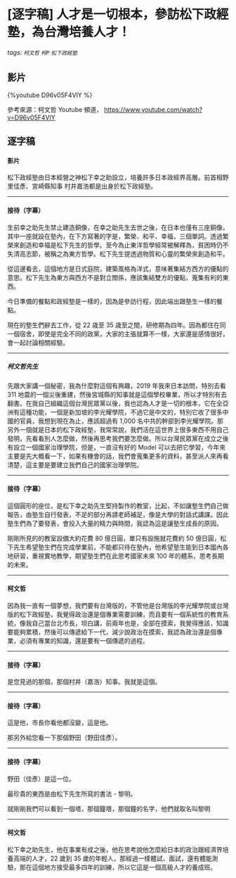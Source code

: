 # [逐字稿] 人才是一切根本，參訪松下政經塾，為台灣培養人才！

###### tags: `柯文哲` `柯P` `松下政經塾`

## 影片

{%youtube D96v05F4VlY %}

參考來源：柯文哲 Youtube 頻道， https://www.youtube.com/watch?v=D96v05F4VlY


## 逐字稿

#### 影片

松下政經塾由日本經營之神松下幸之助設立，培養許多日本政經界高層。前首相野里佳彥、宮崎縣知事 村井嘉浩都是出身於松下政經塾。

---

#### 接待（字幕）

生前幸之助先生禁止建造銅像，在幸之助先生去世之後，在日本也僅有三座銅像，其中一座就設在塾內，在下方寫著的字是，繁榮、和平、幸福，三個單詞。透過繁榮來創造和幸福是松下先生的哲學。至今為止東洋哲學經常被解釋為，貧困時仍不失清高志節，被稱之為東方哲學。松下先生提透過物質和心靈的繁榮來創造和平。

從這邊看去，這個地方是日式庭院，建築風格為洋式，意味著集結方西方的優點的意思。松下先生為東方與西方不是對立關係，應該集結雙方的優點，蒐集有利的東西。

今日準備的餐點和政經墊是一樣的，因為是參訪行程，因此端出跟塾生一樣的餐點。

現在的墊生們辭去工作，從 22 歳至 35 歳至之間，研修期為四年。因為都住在同一個宿舍，即使是完全不同的政黨，大家的主張就算不一樣，大家還是感情很好，會一起討論相關經驗。

---

##### 柯文哲先生

先跟大家講一個秘密，我為什麼對這個有興趣，2019 年我來日本訪問，特別去看 311 地震的一個災後重建，然後宮城縣的知事就是這個學校畢業，所以才特別有去翻書。在我自己組織這個台灣民眾黨以後，我也認為人才是一切的根本，它在全亞洲有這種功能，一個是新加坡的李光耀學院，不過它是中文的，特別它收了很多中國的官員，我想到現在為止，應該超過有 1,000 名中共的幹部到李光耀學院。那另外一個就是日本的松下政經墊，我常常說，我們活在這世界上很多東西不用自己發明，先看看別人怎麼做，然後再思考我們要怎麼做。所以台灣民眾黨在成立之後有設立一個國家治理學院，但是，一直沒有好的 Model 可以去把它學習，今年來主要是先大概看一下，如果有機會的話，我們會蒐集更多的資料，甚至派人來再看清楚，這主要是要建立我們自己的國家治理學院。

---

#### 接待（字幕）

這個圓形的座位，是松下幸之助先生堅持製作的教室，比起，不如讓墊生們自己做報告，由塾生自行發表，不足的部分再請老師補足，像是大學的對話式講課。因此塾生們為了要發表，會投入大量的精力與時間，我認為這是讓塾生成長的原因。

剛剛所見的的教室設備大約花費 80 億日圓，單只有設施就花費約 50 億日圓，松下先生希望塾生們在完成學業前，不能都只待在塾內，他希望塾生能到日本國內各地研習，重視實地教學，期望塾生們在此思考國家未來 100 年的體系，思考長期的未來。

---

#### 柯文哲

因為我一直有一個夢想，我們要有台灣版的，不管他是台灣版的李光耀學院或台灣版的松下政經塾，我覺得政治還是個專業需要訓練，而且要有一個系統性的教育系統，像我自己當台北市長，坦白講，前兩年也是，全部在摸索，我覺得應該，知識要能夠累積，然後可以傳遞給下一代，減少說政治在摸索，我認為政治還是個專業，必須有專業的知識，還是要有一個傳遞的過程。

---

#### 接待（字幕）

是您見過的那個，那個村井（嘉浩）知事。我就是這個。

---

#### 接待（字幕）

這是他，市長你看他都沒變，這是他。

那另外給您看一下那個野田（野田佳彥）。

---

#### 接待（字幕）

野田（佳彥）是這一位。

最珍貴的東西是由松下先生所寫的書法 - 黎明。

就剛剛我們可以看到一個塔，那個鐘塔，那個鐘的名字，他們就取名叫黎明

---

#### 柯文哲

松下幸之助先生，他在事業有成之後，他在思考說他怎麼給日本的政治跟經濟界培養高端的人才，22 歲到 35 歲的年輕人，那經過一樣體試、面試，還有體能測驗，那在這個地方接受最多四年的訓練，所以它這是一個高級人才的養成班。
